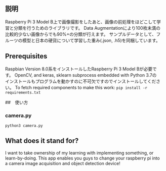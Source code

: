 ## 説明
Raspberry Pi 3 Model B上で画像撮影をしたあと、画像の前処理をほどこして学習と分類を行うためのライブラリです。
Data Augmentationにより100枚未満の比較的少ない画像からでも90%+の分類が行えます。
サンプルデータとして、フルーツの模型と日本の硬貨について学習した重み(.json, .h5)を同梱しています。

## Prerequisites
Raspbian Version 8.0系をインストールしたRaspberry Pi 3 Model Bが必要です。
OpenCV, and keras, sklearn subprocess embedded with Python 3.7のインストールもプログラムを動かすのに不可欠ですのでインストールしてください。
To fetch required components to make this work:
`pip install -r requirements.txt`

##　使い方
### camera.py 
```
python3 camera.py
```


## What does it stand for?
I want to take ownership of my learning with implementing something, or learn-by-doing.
This app enables you guys to change your raspberry pi into a camera image acquisition and object detection device!
